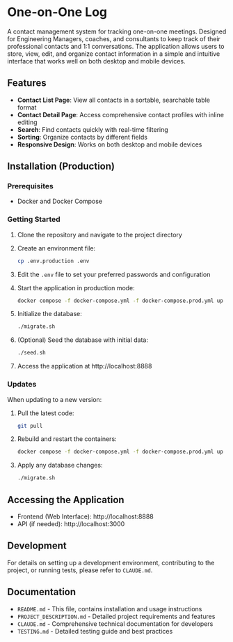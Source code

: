 # One-on-One Log

A contact management system for tracking one-on-one meetings. Designed for Engineering Managers, coaches, and consultants to keep track of their professional contacts and 1:1 conversations. The application allows users to store, view, edit, and organize contact information in a simple and intuitive interface that works well on both desktop and mobile devices.

## Features

- **Contact List Page**: View all contacts in a sortable, searchable table format
- **Contact Detail Page**: Access comprehensive contact profiles with inline editing
- **Search**: Find contacts quickly with real-time filtering
- **Sorting**: Organize contacts by different fields
- **Responsive Design**: Works on both desktop and mobile devices

## Installation (Production)

### Prerequisites

- Docker and Docker Compose

### Getting Started

1. Clone the repository and navigate to the project directory

2. Create an environment file:
   ```bash
   cp .env.production .env
   ```

3. Edit the `.env` file to set your preferred passwords and configuration

4. Start the application in production mode:
   ```bash
   docker compose -f docker-compose.yml -f docker-compose.prod.yml up -d
   ```

5. Initialize the database:
   ```bash
   ./migrate.sh
   ```

6. (Optional) Seed the database with initial data:
   ```bash
   ./seed.sh
   ```

7. Access the application at http://localhost:8888

### Updates

When updating to a new version:

1. Pull the latest code:
   ```bash
   git pull
   ```

2. Rebuild and restart the containers:
   ```bash
   docker compose -f docker-compose.yml -f docker-compose.prod.yml up -d --build
   ```

3. Apply any database changes:
   ```bash
   ./migrate.sh
   ```

## Accessing the Application

- Frontend (Web Interface): http://localhost:8888
- API (if needed): http://localhost:3000

## Development

For details on setting up a development environment, contributing to the project, or running tests, please refer to `CLAUDE.md`.

## Documentation

- `README.md` - This file, contains installation and usage instructions
- `PROJECT_DESCRIPTION.md` - Detailed project requirements and features
- `CLAUDE.md` - Comprehensive technical documentation for developers
- `TESTING.md` - Detailed testing guide and best practices

